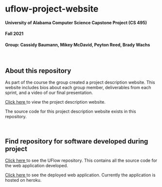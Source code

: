 <h1>uflow-project-website</h1>
<h4>University of Alabama Computer Science Capstone Project (CS 495)</h4>
<h4>Fall 2021</h4>
<h4>Group: Cassidy Baumann, Mikey McDavid, Peyton Reed, Brady Wachs</h4>
<br>

<h2>About this repository</h2>
<p>
  As part of the course the group created a project description website. This website includes bios about each group member, deliverables from each sprint, and a video of our final presentation. 
  
  <a href="https://pdreed.github.io/uflow-website/">Click here </a>
  to view the project description website. 
  
  The source code for this project description website exists in this repository. 
</p>
<br>

<h2>Find repository for software developed during project</h2>
<p>
  <a href= "https://github.com/cmbaumann/uflow/tree/main">Click here </a>
  to see the UFlow repository. This contains all the source code for the web application developed.
  
  <a href= "https://uflow-alabama.herokuapp.com">Click here </a>
  to see the deployed web application. Currently the application is hosted on heroku. 
</p>
